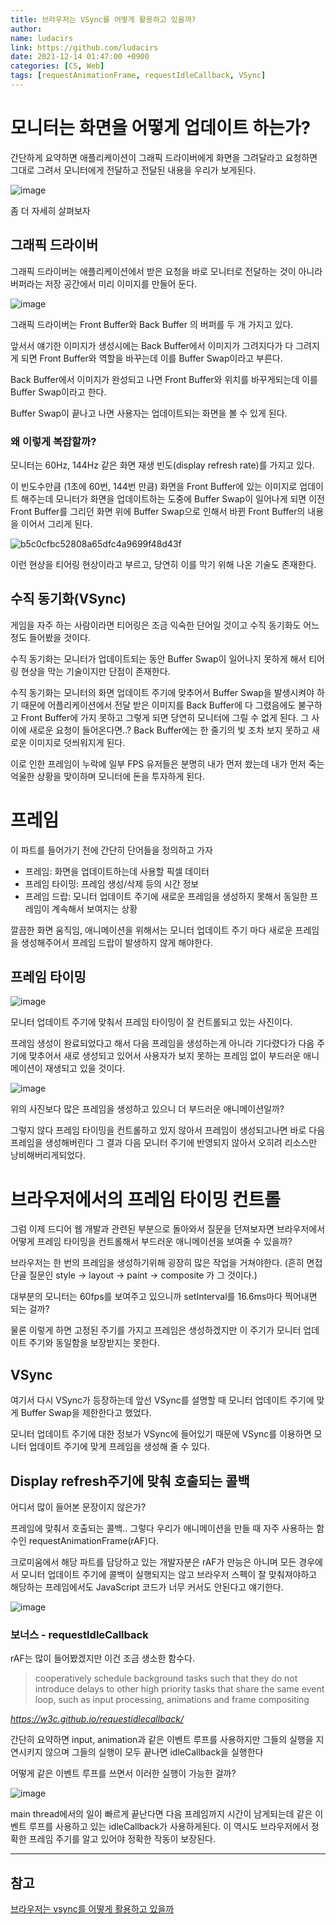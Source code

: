 ```yaml
---
title: 브라우저는 VSync를 어떻게 활용하고 있을까?
author:
name: ludacirs
link: https://github.com/ludacirs
date: 2021-12-14 01:47:00 +0900
categories: [CS, Web]
tags: [requestAnimationFrame, requestIdleCallback, VSync]
---
```




# 모니터는 화면을 어떻게 업데이트 하는가?

간단하게 요약하면 애플리케이션이 그래픽 드라이버에게 화면을 그려달라고 요청하면 그대로 그려서 모니터에게 전달하고 전달된 내용을 우리가 보게된다.



![image](https://user-images.githubusercontent.com/45571631/145853223-3650fbc3-900f-458d-8c75-35b48eb28be8.png)



좀 더 자세히 살펴보자

## 그래픽 드라이버

그래픽 드라이버는 애플리케이션에서 받은 요청을 바로 모니터로 전달하는 것이 아니라 버퍼라는 저장 공간에서 미리 이미지를 만들어 둔다.

![image](https://user-images.githubusercontent.com/45571631/145852186-aa1ad81e-512a-44ff-8225-db3fedfd36c7.png)

그래픽 드라이버는 Front Buffer와 Back Buffer 의 버퍼를 두 개 가지고 있다.

앞서서 얘기한 이미지가 생성시에는 Back Buffer에서 이미지가 그려지다가 다 그려지게 되면 Front Buffer와 역할을 바꾸는데 이를 Buffer Swap이라고 부른다.

Back Buffer에서 이미지가 완성되고 나면 Front Buffer와 위치를 바꾸게되는데 이를 Buffer Swap이라고 한다.

Buffer Swap이 끝나고 나면 사용자는 업데이트되는 화면을 볼 수 있게 된다.

### 왜 이렇게 복잡할까?

모니터는 60Hz, 144Hz 같은 화면 재생 빈도(display refresh rate)를 가지고 있다.

이 빈도수만큼 (1초에 60번, 144번 만큼) 화면을 Front Buffer에 있는 이미지로 업데이트 해주는데 모니터가 화면을 업데이트하는 도중에 Buffer Swap이 일어나게 되면 이전 Front Buffer를 그리던 화면 위에 Buffer Swap으로 인해서 바뀐 Front Buffer의 내용을 이어서 그리게 된다.

![b5c0cfbc52808a65dfc4a9699f48d43f](https://user-images.githubusercontent.com/45571631/145852374-2b0faa54-812e-45e8-9c7e-17f8a3f9fc28.jpg)

이런 현상을 티어링 현상이라고 부르고, 당연히 이를 막기 위해 나온 기술도 존재한다.

## 수직 동기화(VSync)

게임을 자주 하는 사람이라면 티어링은 조금 익숙한 단어일 것이고 수직 동기화도 어느정도 들어봤을 것이다.

수직 동기화는 모니터가 업데이트되는 동안 Buffer Swap이 일어나지 못하게 해서 티어링 현상을 막는 기술이지만 단점이 존재한다.

수직 동기화는 모니터의 화면 업데이트 주기에 맞추어서 Buffer Swap을 발생시켜야 하기 때문에 어플리케이션에서 전달 받은 이미지를 Back Buffer에 다 그렸음에도 불구하고 Front Buffer에 가지 못하고 그렇게 되면  당연히 모니터에 그릴 수 없게 된다. 그 사이에 새로운 요청이 들어온다면..? Back Buffer에는 한 줄기의 빛 조차 보지 못하고 새로운 이미지로 덧씌워지게 된다.

이로 인한 프레임이 누락에 일부 FPS 유저들은 분명히 내가 먼저 쐈는데 내가 먼저 죽는 억울한 상황을 맞이하며 모니터에 돈을 투자하게 된다.



# 프레임

이 파트를 들어가기 전에 간단히 단어들을 정의하고 가자

- 프레임: 화면을 업데이트하는데 사용할 픽셀 데이터
- 프레임 타이밍: 프레임 생성/삭제 등의 시간 정보
- 프레임 드랍: 모니터 업데이트 주기에 새로운 프레임을 생성하지 못해서 동일한 프레임이 계속해서 보여지는 상황

깔끔한 화면 움직임, 애니메이션을 위해서는 모니터 업데이트 주기 마다 새로운 프레임을 생성해주어서 프레임 드랍이 발생하지 않게 해야한다.

## 프레임 타이밍



![image](https://user-images.githubusercontent.com/45571631/145852670-45712567-0997-4fe0-9fe9-fdb0717eedec.png)

모니터 업데이트 주기에 맞춰서 프레임 타이밍이 잘 컨트롤되고 있는 사진이다.

프레임 생성이 완료되었다고 해서 다음 프레임을 생성하는게 아니라 기다렸다가 다음 주기에 맞추어서 새로 생성되고 있어서 사용자가 보지 못하는 프레임 없이 부드러운 애니메이션이 재생되고 있을 것이다.

![image](https://user-images.githubusercontent.com/45571631/145852699-bcee236e-afff-4aac-949c-e231e2532688.png)

위의 사진보다 많은 프레임을 생성하고 있으니 더 부드러운 애니메이션일까?

그렇지 않다 프레임 타이밍을 컨트롤하고 있지 않아서 프레임이 생성되고나면 바로 다음 프레임을 생성해버린다 그 결과 다음 모니터 주기에 반영되지 않아서 오히려 리소스만 낭비해버리게되었다.



# 브라우저에서의 프레임 타이밍 컨트롤

그럼 이제 드디어 웹 개발과 관련된 부분으로 돌아와서 질문을 던져보자면 브라우저에서 어떻게 프레임 타이밍을 컨트롤해서 부드러운 애니메이션을 보여줄 수 있을까?

브라우저는 한 번의 프레임을 생성하기위해 굉장히 많은 작업을 거쳐야한다. (흔히 면접 단골 질문인 style -> layout -> paint -> composite 가 그 것이다.)

대부분의 모니터는 60fps를 보여주고 있으니까 setInterval를 16.6ms마다 찍어내면 되는 걸까?

물론 이렇게 하면 고정된 주기를 가지고 프레임은 생성하겠지만 이 주기가 모니터 업데이트 주기와 동일함을 보장받지는 못한다.

## VSync

여기서 다시 VSync가 등장하는데 앞선 VSync를 설명할 때 모니터 업데이트 주기에 맞게 Buffer Swap을 제한한다고 했었다.

모니터 업데이트 주기에 대한 정보가 VSync에 들어있기 때문에 VSync를 이용하면 모니터 업데이트 주기에 맞게 프레임을 생성해 줄 수 있다.

## Display refresh주기에 맞춰 호출되는 콜백

어디서 많이 들어본 문장이지 않은가?

프레임에 맞춰서 호출되는 콜백.. 그렇다 우리가 애니메이션을 만들 때 자주 사용하는 함수인 requestAnimationFrame(rAF)다.

크로미움에서 해당 파트를 담당하고 있는 개발자분은 rAF가 만능은 아니며 모든 경우에서 모니터 업데이트 주기에 콜백이 실행되지는 않고 브라우저 스펙이 잘 맞춰져야하고 해당하는 프레임에서도 JavaScript 코드가 너무 커서도 안된다고 얘기한다.

![image](https://user-images.githubusercontent.com/45571631/145852864-a69a857b-6874-4da9-adcf-7ef91b216018.png)



### 보너스 - requestIdleCallback

rAF는 많이 들어봤겠지만 이건 조금 생소한 함수다.

> cooperatively schedule background tasks such that they do not introduce delays to other high priority tasks that share the same event loop, such as input processing, animations and frame compositing

*https://w3c.github.io/requestidlecallback/*



간단히 요약하면 input, animation과 같은 이벤트 루프를 사용하지만 그들의 실행을 지연시키지 않으며 그들의 실행이 모두 끝나면 idleCallback을 실행한다

어떻게 같은 이벤트 루프를 쓰면서 이러한 실행이 가능한 걸까?

![image](https://user-images.githubusercontent.com/45571631/145852901-24a5034c-d1f9-4f1a-b600-2aa0e837132e.png)

main  thread에서의 일이 빠르게 끝난다면 다음 프레임까지 시간이 남게되는데 같은 이벤트 루프를 사용하고 있는 idleCallback가 사용하게된다. 이 역시도 브라우저에서 정확한 프레임 주기를 알고 있어야 정확한 작동이 보장된다.


---
## 참고

[브라우저는 vsync를 어떻게 활용하고 있을까](http://serviceapi.rmcnmv.naver.com/flash/outKeyPlayer.nhn?vid=F792526FE76397D3184B4F62CDF762868522&outKey=V1296f68e38f3100212409b4ae236e28da6e2821239000bf3d3bb9b4ae236e28da6e2&controlBarMovable=true&jsCallable=true&skinName=tvcast_white
)
